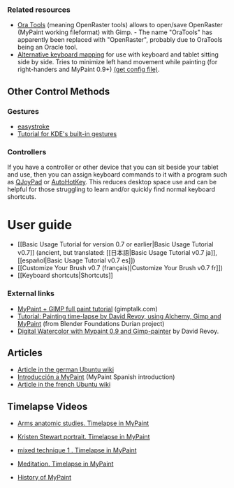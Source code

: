### Related resources
- [Ora Tools](http://gitorious.org/openraster/) (meaning OpenRaster tools) allows to open/save OpenRaster (MyPaint working fileformat) with Gimp. - The name "OraTools" has apparently been replaced with "OpenRaster", probably due to OraTools being an Oracle tool.
-   [Alternative keyboard mapping](Links-alt-keyboard.png) for use with keyboard and tablet sitting side by side. Tries to minimize left hand movement while painting (for right-handers and MyPaint 0.9+) [(get config file)](http://pastebin.com/EdNJUYWC).

## Other Control Methods
### Gestures
-   [easystroke](http://easystroke.wiki.sourceforge.net/)
-   [Tutorial for KDE's built-in gestures](http://kubuntuforums.net/forums/index.php?topic=3086781)

### Controllers
If you have a controller or other device that you can sit beside your tablet and use, then you can assign keyboard commands to it with a program such as [QJoyPad](http://qjoypad.sourceforge.net/) or [AutoHotKey](http://www.autohotkey.com/). This reduces desktop space use and can be helpful for those struggling to learn and/or quickly find normal keyboard shortcuts.

# User guide
- [[Basic Usage Tutorial for version 0.7 or earlier|Basic Usage Tutorial v0.7]] (ancient, but translated: [[日本語|Basic Usage Tutorial v0.7 ja]], [[español|Basic Usage Tutorial v0.7 es]])
- [[Customize Your Brush v0.7 (français)|Customize Your Brush v0.7 fr]])
- [[Keyboard shortcuts|Shortcuts]]

### External links

- [MyPaint + GIMP full paint tutorial](http://www.gimptalk.com/forum/water-in-nature-mypaint-+-gimp-tutorial--t38518.html) (gimptalk.com)
- [Tutorial: Painting time-lapse by David Revoy, using Alchemy, Gimp and MyPaint](http://durian.blender.org/news/tutorial-painting-time-lapse-by-david-revoy/) (from Blender Foundations Durian project)
- [Digital Watercolor with Mypaint 0.9 and Gimp-painter](http://vimeo.com/18157214) by David Revoy.

## Articles

-   [Article in the german Ubuntu wiki](http://wiki.ubuntuusers.de/MyPaint)
-   [Introducción a MyPaint](http://vimeo.com/7638830) (MyPaint Spanish introduction)
-   [Article in the french Ubuntu wiki](http://doc.ubuntu-fr.org/mypaint)

## Timelapse Videos

-   [Arms anatomic studies. Timelapse in MyPaint](http://www.youtube.com/watch?v=K1s6olUeGjw)
-   [Kristen Stewart portrait. Timelapse in MyPaint](http://www.youtube.com/watch?v=6QRa3sESIKc)
-   [mixed technique 1 . Timelapse in MyPaint](http://www.youtube.com/watch?v=85WBgaPyJLQ)
-   [Meditation. Timelapse in MyPaint](http://www.youtube.com/watch?v=rby0OB_8x-o)

- [History of MyPaint](https://log2.ch/2009/developer-monologue-short-history-of-mypaint/)
